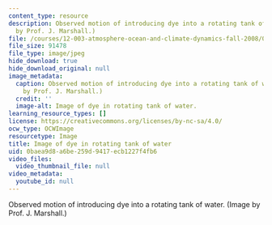 ```yaml
---
content_type: resource
description: Observed motion of introducing dye into a rotating tank of water. (Image
  by Prof. J. Marshall.)
file: /courses/12-003-atmosphere-ocean-and-climate-dynamics-fall-2008/0baea9d8a6be259d9417ecb1227f4fb6_12-003f08.jpg
file_size: 91478
file_type: image/jpeg
hide_download: true
hide_download_original: null
image_metadata:
  caption: Observed motion of introducing dye into a rotating tank of water. (Image
    by Prof. J. Marshall.)
  credit: ''
  image-alt: Image of dye in rotating tank of water.
learning_resource_types: []
license: https://creativecommons.org/licenses/by-nc-sa/4.0/
ocw_type: OCWImage
resourcetype: Image
title: Image of dye in rotating tank of water
uid: 0baea9d8-a6be-259d-9417-ecb1227f4fb6
video_files:
  video_thumbnail_file: null
video_metadata:
  youtube_id: null
---
```

Observed motion of introducing dye into a rotating tank of water. (Image by Prof. J. Marshall.)